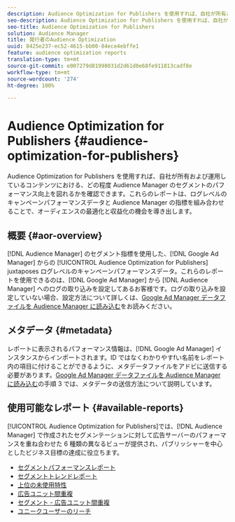 ```yaml
---
description: Audience Optimization for Publishers を使用すれば、自社が所有および運用しているコンテンツにおける、どの程度 Audience Manager のセグメントのパフォーマンス向上を図れるかを確認できます。これらのレポートは、ログレベルのキャンペーンパフォーマンスデータと Audience Manager の指標を組み合わせることで、オーディエンスの最適化と収益化の機会を導き出します。
seo-description: Audience Optimization for Publishers を使用すれば、自社が所有および運用しているコンテンツにおける、どの程度 Audience Manager のセグメントのパフォーマンス向上を図れるかを確認できます。これらのレポートは、ログレベルのキャンペーンパフォーマンスデータと Audience Manager の指標を組み合わせることで、オーディエンスの最適化と収益化の機会を導き出します。
seo-title: Audience Optimization for Publishers
solution: Audience Manager
title: 発行者のAudience Optimization
uuid: 8425e237-ec52-4615-bb00-84ece4ebffe1
feature: audience optimization reports
translation-type: tm+mt
source-git-commit: e007279d81998031d2d61d0e68fe911813cadf8e
workflow-type: tm+mt
source-wordcount: '274'
ht-degree: 100%

---
```



# Audience Optimization for Publishers {#audience-optimization-for-publishers}

Audience Optimization for Publishers を使用すれば、自社が所有および運用しているコンテンツにおける、どの程度 Audience Manager のセグメントのパフォーマンス向上を図れるかを確認できます。これらのレポートは、ログレベルのキャンペーンパフォーマンスデータと Audience Manager の指標を組み合わせることで、オーディエンスの最適化と収益化の機会を導き出します。

## 概要 {#aor-overview}

[!DNL Audience Manager] のセグメント指標を使用した、[!DNL Google Ad Manager] からの [!UICONTROL Audience Optimization for Publishers] juxtaposes ログレベルのキャンペーンパフォーマンスデータ。これらのレポートを使用できるのは、[!DNL Google Ad Manager] から [!DNL Audience Manager] へのログの取り込みを設定してあるお客様です。ログの取り込みを設定していない場合、設定方法について詳しくは、[Google Ad Manager データファイルを Audience Manager に読み込む](import-dfp.md)をお読みください。

## メタデータ {#metadata}

レポートに表示されるパフォーマンス情報は、[!DNL Google Ad Manager] インスタンスからインポートされます。ID ではなくわかりやすfい名前をレポート内の項目に付けることができるように、メタデータファイルをアドビに送信する必要があります。[Google Ad Manager データファイルを Audience Manager に読み込む](../../../reporting/audience-optimization-reports/aor-publishers/import-dfp.md)の手順 3 では、メタデータの送信方法について説明しています。

## 使用可能なレポート {#available-reports}

[!UICONTROL Audience Optimization for Publishers]では、[!DNL Audience Manager] で作成されたセグメンテーションに対して広告サーバーのパフォーマンスを重ね合わせた 6 種類の異なるビューが提供され、パブリッシャーを中心としたビジネス目標の達成に役立ちます。

+ [セグメントパフォーマンスレポート](publisher-segment-performance.md)
+ [セグメントトレンドレポート](publisher-segment-trends.md)
+ [上位の未使用特性](publisher-top-unused-traits.md)
+ [広告ユニット間重複](publisher-ad-unit-overlap.md)
+ [セグメント - 広告ユニット間重複](publisher-segment-ad-unit-overlap.md)
+ [ユニークユーザーのリーチ](publisher-unique-reach.md)

